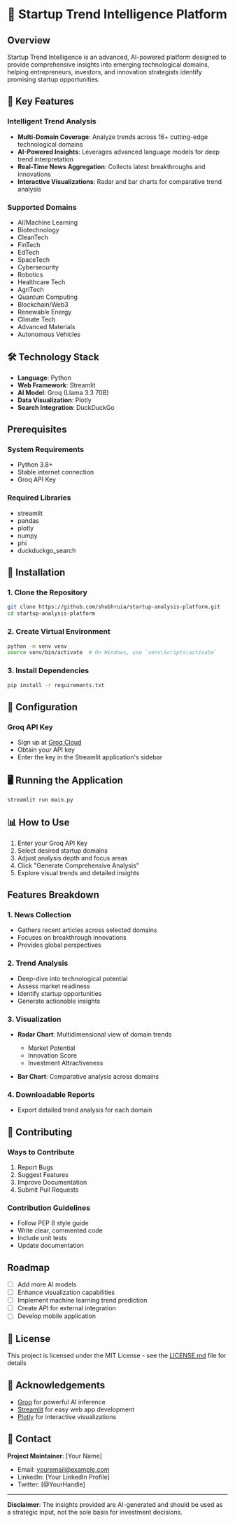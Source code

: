 # 🚀 Startup Trend Intelligence Platform

## Overview

Startup Trend Intelligence is an advanced, AI-powered platform designed to provide comprehensive insights into emerging technological domains, helping entrepreneurs, investors, and innovation strategists identify promising startup opportunities.

## 🌟 Key Features

### Intelligent Trend Analysis
- **Multi-Domain Coverage**: Analyze trends across 16+ cutting-edge technological domains
- **AI-Powered Insights**: Leverages advanced language models for deep trend interpretation
- **Real-Time News Aggregation**: Collects latest breakthroughs and innovations
- **Interactive Visualizations**: Radar and bar charts for comparative trend analysis

### Supported Domains
- AI/Machine Learning
- Biotechnology
- CleanTech
- FinTech
- EdTech
- SpaceTech
- Cybersecurity
- Robotics
- Healthcare Tech
- AgriTech
- Quantum Computing
- Blockchain/Web3
- Renewable Energy
- Climate Tech
- Advanced Materials
- Autonomous Vehicles

## 🛠 Technology Stack

- **Language**: Python
- **Web Framework**: Streamlit
- **AI Model**: Groq (Llama 3.3 70B)
- **Data Visualization**: Plotly
- **Search Integration**: DuckDuckGo

## Prerequisites

### System Requirements
- Python 3.8+
- Stable internet connection
- Groq API Key

### Required Libraries
- streamlit
- pandas
- plotly
- numpy
- phi
- duckduckgo_search

## 🚀 Installation

### 1. Clone the Repository
```bash
git clone https://github.com/shubhruia/startup-analysis-platform.git
cd startup-analysis-platform
```

### 2. Create Virtual Environment
```bash
python -m venv venv
source venv/bin/activate  # On Windows, use `venv\Scripts\activate`
```

### 3. Install Dependencies
```bash
pip install -r requirements.txt
```

## 🔐 Configuration

### Groq API Key
- Sign up at [Groq Cloud](https://console.groq.com/)
- Obtain your API key
- Enter the key in the Streamlit application's sidebar

## 🖥 Running the Application

```bash
streamlit run main.py
```

## 📊 How to Use

1. Enter your Groq API Key
2. Select desired startup domains
3. Adjust analysis depth and focus areas
4. Click "Generate Comprehensive Analysis"
5. Explore visual trends and detailed insights

## Features Breakdown

### 1. News Collection
- Gathers recent articles across selected domains
- Focuses on breakthrough innovations
- Provides global perspectives

### 2. Trend Analysis
- Deep-dive into technological potential
- Assess market readiness
- Identify startup opportunities
- Generate actionable insights

### 3. Visualization
- **Radar Chart**: Multidimensional view of domain trends
  - Market Potential
  - Innovation Score
  - Investment Attractiveness

- **Bar Chart**: Comparative analysis across domains

### 4. Downloadable Reports
- Export detailed trend analysis for each domain

## 🤝 Contributing

### Ways to Contribute
1. Report Bugs
2. Suggest Features
3. Improve Documentation
4. Submit Pull Requests

### Contribution Guidelines
- Follow PEP 8 style guide
- Write clear, commented code
- Include unit tests
- Update documentation

## Roadmap

- [ ] Add more AI models
- [ ] Enhance visualization capabilities
- [ ] Implement machine learning trend prediction
- [ ] Create API for external integration
- [ ] Develop mobile application

## 📄 License

This project is licensed under the MIT License - see the [LICENSE.md](LICENSE.md) file for details

## 🙏 Acknowledgements

- [Groq](https://www.groq.com/) for powerful AI inference
- [Streamlit](https://streamlit.io/) for easy web app development
- [Plotly](https://plotly.com/) for interactive visualizations

## 🔗 Contact

**Project Maintainer**: [Your Name]
- Email: youremail@example.com
- LinkedIn: [Your LinkedIn Profile]
- Twitter: [@YourHandle]

---

**Disclaimer**: The insights provided are AI-generated and should be used as a strategic input, not the sole basis for investment decisions.
